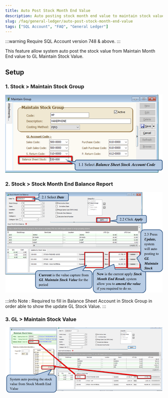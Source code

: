 ```yaml
---
title: Auto Post Stock Month End Value
description: Auto posting stock month end value to maintain stock value according to stock group's balance stock account
slug: /faq/general-ledger/auto-post-stock-month-end-value
tags: ["SQL Account", "FAQ", "General Ledger"]
---
```


:::warning
Require SQL Account version 748 & above.
:::

This feature allow system auto post the stock value from Maintain Month End value to GL Maintain Stock Value.

## Setup

### 1. Stock > Maintain Stock Group

![1](../../../static/img/general-ledger/auto-post-stock-month-end-value/1.png)

### 2. Stock > Stock Month End Balance Report

![2](../../../static/img/general-ledger/auto-post-stock-month-end-value/2.png)

:::info Note :
Required to fill in Balance Sheet Account in Stock Group in order able to show the update GL Stock Value.
:::

### 3. GL > Maintain Stock Value

![3](../../../static/img/general-ledger/auto-post-stock-month-end-value/3.png)
